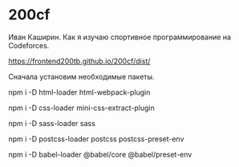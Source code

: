 # 200cf
Иван Каширин. Как я изучаю спортивное программирование на Codeforces.

https://frontend200tb.github.io/200cf/dist/

Сначала установим необходимые пакеты.

npm i -D html-loader html-webpack-plugin

npm i -D css-loader mini-css-extract-plugin

npm i -D sass-loader sass

npm i -D postcss-loader postcss postcss-preset-env

npm i -D babel-loader @babel/core @babel/preset-env
